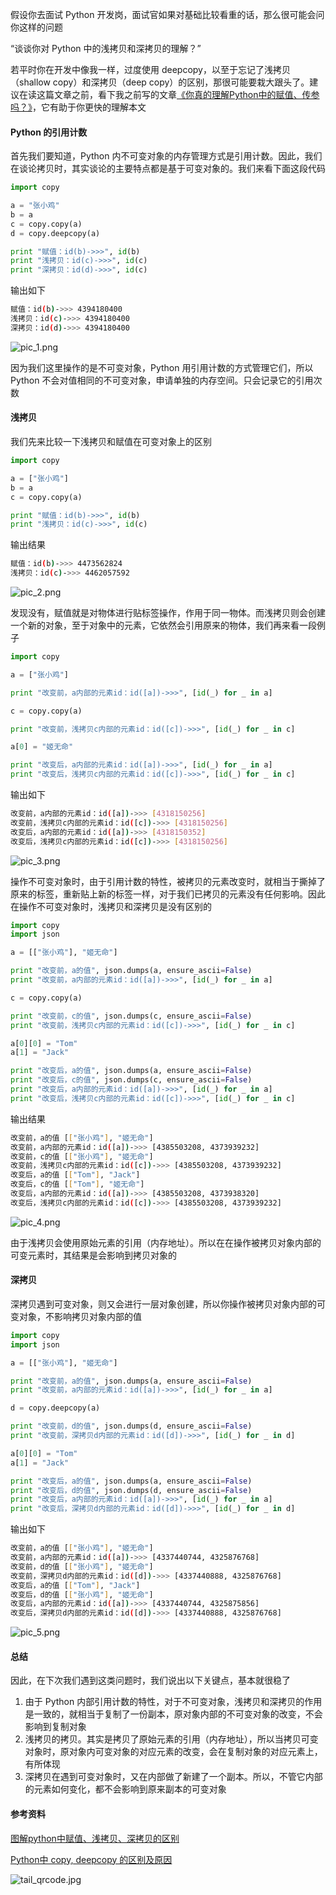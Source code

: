 



假设你去面试 Python 开发岗，面试官如果对基础比较看重的话，那么很可能会问你这样的问题



“谈谈你对 Python 中的浅拷贝和深拷贝的理解？”



若平时你在开发中像我一样，过度使用 deepcopy，以至于忘记了浅拷贝（shallow copy）和深拷贝（deep copy）的区别，那很可能要栽大跟头了。建议在读这篇文章之前，看下我之前写的文章[《你真的理解Python中的赋值、传参吗？》](http://www.zxiaoji.com/?p=473)，它有助于你更快的理解本文



#### Python 的引用计数

首先我们要知道，Python 内不可变对象的内存管理方式是引用计数。因此，我们在谈论拷贝时，其实谈论的主要特点都是基于可变对象的。我们来看下面这段代码



```python
import copy

a = "张小鸡"
b = a
c = copy.copy(a)
d = copy.deepcopy(a)

print "赋值：id(b)->>>", id(b)
print "浅拷贝：id(c)->>>", id(c)
print "深拷贝：id(d)->>>", id(c)
```



输出如下



```bash
赋值：id(b)->>> 4394180400
浅拷贝：id(c)->>> 4394180400
深拷贝：id(d)->>> 4394180400
```

![pic_1.png](https://raw.githubusercontent.com/hacksman/articles/master/5张图彻底理解Python中的浅拷贝与深拷贝/imgs/image-20190217160609047.png)

因为我们这里操作的是不可变对象，Python 用引用计数的方式管理它们，所以 Python 不会对值相同的不可变对象，申请单独的内存空间。只会记录它的引用次数



#### 浅拷贝

我们先来比较一下浅拷贝和赋值在可变对象上的区别



```python
import copy

a = ["张小鸡"]
b = a
c = copy.copy(a)

print "赋值：id(b)->>>", id(b)
print "浅拷贝：id(c)->>>", id(c)
```

输出结果

```bash
赋值：id(b)->>> 4473562824
浅拷贝：id(c)->>> 4462057592
```

![pic_2.png](https://raw.githubusercontent.com/hacksman/articles/master/5张图彻底理解Python中的浅拷贝与深拷贝/imgs/image-20190217162327378.png)

发现没有，赋值就是对物体进行贴标签操作，作用于同一物体。而浅拷贝则会创建一个新的对象，至于对象中的元素，它依然会引用原来的物体，我们再来看一段例子



```python
import copy

a = ["张小鸡"]

print "改变前，a内部的元素id：id([a])->>>", [id(_) for _ in a]

c = copy.copy(a)

print "改变前，浅拷贝c内部的元素id：id([c])->>>", [id(_) for _ in c]

a[0] = "姬无命"

print "改变后，a内部的元素id：id([a])->>>", [id(_) for _ in a]
print "改变后，浅拷贝c内部的元素id：id([c])->>>", [id(_) for _ in c]
```

输出如下

```bash
改变前，a内部的元素id：id([a])->>> [4318150256]
改变前，浅拷贝c内部的元素id：id([c])->>> [4318150256]
改变后，a内部的元素id：id([a])->>> [4318150352]
改变后，浅拷贝c内部的元素id：id([c])->>> [4318150256]
```



![pic_3.png](https://raw.githubusercontent.com/hacksman/articles/master/5张图彻底理解Python中的浅拷贝与深拷贝/imgs/image-20190217170908126.png)



操作不可变对象时，由于引用计数的特性，被拷贝的元素改变时，就相当于撕掉了原来的标签，重新贴上新的标签一样，对于我们已拷贝的元素没有任何影响。因此在操作不可变对象时，浅拷贝和深拷贝是没有区别的



```python
import copy
import json

a = [["张小鸡"], "姬无命"]

print "改变前，a的值", json.dumps(a, ensure_ascii=False)
print "改变前，a内部的元素id：id([a])->>>", [id(_) for _ in a]

c = copy.copy(a)

print "改变前，c的值", json.dumps(c, ensure_ascii=False)
print "改变前，浅拷贝c内部的元素id：id([c])->>>", [id(_) for _ in c]

a[0][0] = "Tom"
a[1] = "Jack"

print "改变后，a的值", json.dumps(a, ensure_ascii=False)
print "改变后，c的值", json.dumps(c, ensure_ascii=False)
print "改变后，a内部的元素id：id([a])->>>", [id(_) for _ in a]
print "改变后，浅拷贝c内部的元素id：id([c])->>>", [id(_) for _ in c]
```

输出结果

```bash
改变前，a的值 [["张小鸡"], "姬无命"]
改变前，a内部的元素id：id([a])->>> [4385503208, 4373939232]
改变前，c的值 [["张小鸡"], "姬无命"]
改变前，浅拷贝c内部的元素id：id([c])->>> [4385503208, 4373939232]
改变后，a的值 [["Tom"], "Jack"]
改变后，c的值 [["Tom"], "姬无命"]
改变后，a内部的元素id：id([a])->>> [4385503208, 4373938320]
改变后，浅拷贝c内部的元素id：id([c])->>> [4385503208, 4373939232]
```

![pic_4.png](https://raw.githubusercontent.com/hacksman/articles/master/5张图彻底理解Python中的浅拷贝与深拷贝/imgs/image-20190217175458807.png)

由于浅拷贝会使用原始元素的引用（内存地址）。所以在在操作被拷贝对象内部的可变元素时，其结果是会影响到拷贝对象的



#### 深拷贝



深拷贝遇到可变对象，则又会进行一层对象创建，所以你操作被拷贝对象内部的可变对象，不影响拷贝对象内部的值



```python
import copy
import json

a = [["张小鸡"], "姬无命"]

print "改变前，a的值", json.dumps(a, ensure_ascii=False)
print "改变前，a内部的元素id：id([a])->>>", [id(_) for _ in a]

d = copy.deepcopy(a)

print "改变前，d的值", json.dumps(d, ensure_ascii=False)
print "改变前，深拷贝d内部的元素id：id([d])->>>", [id(_) for _ in d]

a[0][0] = "Tom"
a[1] = "Jack"

print "改变后，a的值", json.dumps(a, ensure_ascii=False)
print "改变后，d的值", json.dumps(d, ensure_ascii=False)
print "改变后，a内部的元素id：id([a])->>>", [id(_) for _ in a]
print "改变后，深拷贝d内部的元素id：id([d])->>>", [id(_) for _ in d]
```

输出如下

```bash
改变前，a的值 [["张小鸡"], "姬无命"]
改变前，a内部的元素id：id([a])->>> [4337440744, 4325876768]
改变前，d的值 [["张小鸡"], "姬无命"]
改变前，深拷贝d内部的元素id：id([d])->>> [4337440888, 4325876768]
改变后，a的值 [["Tom"], "Jack"]
改变后，d的值 [["张小鸡"], "姬无命"]
改变后，a内部的元素id：id([a])->>> [4337440744, 4325875856]
改变后，深拷贝d内部的元素id：id([d])->>> [4337440888, 4325876768]
```

![pic_5.png](https://raw.githubusercontent.com/hacksman/articles/master/5张图彻底理解Python中的浅拷贝与深拷贝/imgs/image-20190217181758479.png)

#### 总结

因此，在下次我们遇到这类问题时，我们说出以下关键点，基本就很稳了

1. 由于 Python 内部引用计数的特性，对于不可变对象，浅拷贝和深拷贝的作用是一致的，就相当于复制了一份副本，原对象内部的不可变对象的改变，不会影响到复制对象
2. 浅拷贝的拷贝。其实是拷贝了原始元素的引用（内存地址），所以当拷贝可变对象时，原对象内可变对象的对应元素的改变，会在复制对象的对应元素上，有所体现
3. 深拷贝在遇到可变对象时，又在内部做了新建了一个副本。所以，不管它内部的元素如何变化，都不会影响到原来副本的可变对象



#### 参考资料

[图解python中赋值、浅拷贝、深拷贝的区别](https://www.cnblogs.com/eczhou/p/7860668.html)

[Python中 copy, deepcopy 的区别及原因](https://iaman.actor/blog/2016/04/17/copy-in-python#copydifference)

![tail_qrcode.jpg](https://raw.githubusercontent.com/hacksman/articles/master/imgs/tail_qrcode.jpg)